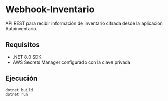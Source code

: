 # Webhook-Inventario

API REST para recibir información de inventario cifrada desde la aplicación Autoinventario.

## Requisitos

- .NET 8.0 SDK
- AWS Secrets Manager configurado con la clave privada

## Ejecución

```bash
dotnet build
dotnet run
